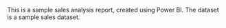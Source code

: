 This is a sample sales analysis report, created using Power BI. The dataset is a sample sales dataset.
